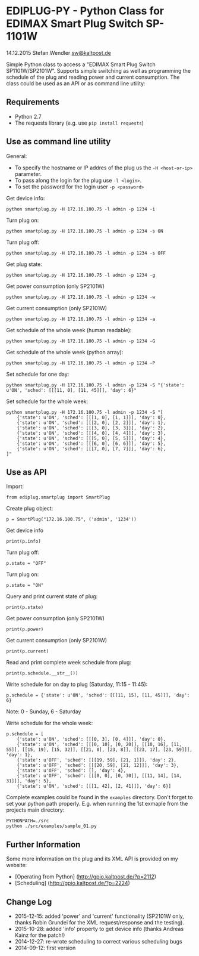 EDIPLUG-PY - Python Class for EDIMAX Smart Plug Switch SP-1101W
===============================================================
14.12.2015 Stefan Wendler
sw@kaltpost.de

Simple Python class to access a "EDIMAX Smart Plug Switch SP1101W/SP2101W". Supports
simple switching as well as programming the schedule of the plug and reading power and
current consumption. The class could be used as an API or as command line utility:


Requirements
------------

* Python 2.7
* The requests library (e.g. use `pip install requests`)


Use as command line utility
---------------------------

General: 

* To specify the hostname or IP addres of the plug us the `-H <host-or-ip>` parameter. 
* To pass along the login for the plug use `-l <login>`.
* To set the password for the login user `-p <password>`

Get device info:

    python smartplug.py -H 172.16.100.75 -l admin -p 1234 -i

Turn plug on:

    python smartplug.py -H 172.16.100.75 -l admin -p 1234 -s ON

Turn plug off:

    python smartplug.py -H 172.16.100.75 -l admin -p 1234 -s OFF

Get plug state:

    python smartplug.py -H 172.16.100.75 -l admin -p 1234 -g

Get power consumption (only SP2101W)

    python smartplug.py -H 172.16.100.75 -l admin -p 1234 -w

Get current consumption (only SP2101W)

    python smartplug.py -H 172.16.100.75 -l admin -p 1234 -a

Get schedule of the whole week (human readable):

    python smartplug.py -H 172.16.100.75 -l admin -p 1234 -G

Get schedule of the whole week (python array):

    python smartplug.py -H 172.16.100.75 -l admin -p 1234 -P

Set schedule for one day:

    python smartplug.py -H 172.16.100.75 -l admin -p 1234 -S "{'state': u'ON', 'sched': [[[11, 0], [11, 45]]], 'day': 6}"

Set schedule for the whole week:

    python smartplug.py -H 172.16.100.75 -l admin -p 1234 -S "[
        {'state': u'ON', 'sched': [[[1, 0], [1, 1]]], 'day': 0},
        {'state': u'ON', 'sched': [[[2, 0], [2, 2]]], 'day': 1},
        {'state': u'ON', 'sched': [[[3, 0], [3, 3]]], 'day': 2},
        {'state': u'ON', 'sched': [[[4, 0], [4, 4]]], 'day': 3},
        {'state': u'ON', 'sched': [[[5, 0], [5, 5]]], 'day': 4},
        {'state': u'ON', 'sched': [[[6, 0], [6, 6]]], 'day': 5},
        {'state': u'ON', 'sched': [[[7, 0], [7, 7]]], 'day': 6},
    ]"


Use as API
----------

Import: 

    from ediplug.smartplug import SmartPlug
    
Create plug object: 

    p = SmartPlug("172.16.100.75", ('admin', '1234'))

Get device info
 
    print(p.info)

Turn plug off: 

    p.state = "OFF"

Turn plug on:

    p.state = "ON"

Query and print current state of plug:

    print(p.state)

Get power consumption (only SP2101W)

    print(p.power)

Get current consumption (only SP2101W)

    print(p.current)

Read and print complete week schedule from plug:

    print(p.schedule.__str__())

Write schedule for on day to plug (Saturday, 11:15 - 11:45):

    p.schedule = {'state': u'ON', 'sched': [[[11, 15], [11, 45]]], 'day': 6}

Note: 0 - Sunday, 6 - Saturday

Write schedule for the whole week:

    p.schedule = [
        {'state': u'ON', 'sched': [[[0, 3], [0, 4]]], 'day': 0},
        {'state': u'ON', 'sched': [[[0, 10], [0, 20]], [[10, 16], [11, 55]], [[15, 19], [15, 32]], [[21, 0], [23, 8]], [[23, 17], [23, 59]]], 'day': 1},
        {'state': u'OFF', 'sched': [[[19, 59], [21, 1]]], 'day': 2},
        {'state': u'OFF', 'sched': [[[20, 59], [21, 12]]], 'day': 3},
        {'state': u'OFF', 'sched': [], 'day': 4},
        {'state': u'OFF', 'sched': [[[0, 0], [0, 30]], [[11, 14], [14, 31]]], 'day': 5},
        {'state': u'ON', 'sched': [[[1, 42], [2, 41]]], 'day': 6}]


Complete examples could be found in the `examples` directory. Don't forget to set your python path properly. E.g. when
running the 1st exmaple from the projects main directory:

    PYTHONPATH=./src
    python ./src/examples/sample_01.py
    

Further Information
-------------------

Some more information on the plug and its XML API is provided on my website:

* [Operating from Python] (http://gpio.kaltpost.de/?p=2112)
* [Scheduling] (http://gpio.kaltpost.de/?p=2224)


Change Log
----------

* 2015-12-15:   added 'power' and 'current' functionality (SP2101W only, thanks Robin Grundei
                for the XML request/response and the testing).
* 2015-10-28:	added 'info' property to get device info (thanks Andreas Kainz for the patch!)
* 2014-12-27:	re-wrote scheduling to correct various scheduling bugs
* 2014-09-12:	first version

